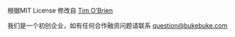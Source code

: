 根据MIT License 修改自 [Tim O'Brien](https://github.com/t413/SinglePaged) 

我们是一个初创企业，如有任何合作融资问题请联系 question@bukebuke.com